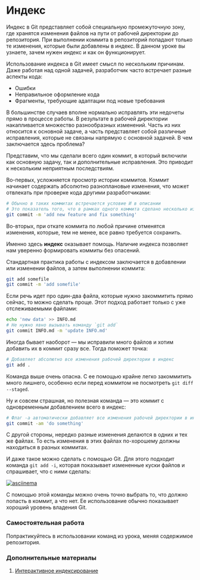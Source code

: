 # Индекс
Индекс в Git представляет собой специальную промежуточную зону, где хранятся изменения файлов на пути от рабочей директории до репозитория. При выполнении коммита в репозиторий попадают только те изменения, которые были добавлены в индекс. В данном уроке вы узнаете, зачем нужен индекс и как он функционирует.

Использование индекса в Git имеет смысл по нескольким причинам. Даже работая над одной задачей, разработчик часто встречает разные аспекты кода:

- Ошибки
- Неправильное оформление кода
- Фрагменты, требующие адаптации под новые требования

В большинстве случаев вполне нормально исправлять эти недочеты прямо в процессе работы. В результате в рабочей директории накапливается множество разнообразных изменений. Часть из них относится к основной задаче, а часть представляет собой различные исправления, которые не связаны напрямую с основной задачей. В чем заключается здесь проблема?

Представим, что мы сделали всего один коммит, в который включили как основную задачу, так и дополнительные исправления. Это приводит к нескольким неприятным последствиям.

Во-первых, усложняется просмотр истории коммитов. Коммит начинает содержать абсолютно разноплановые изменения, что может отвлекать при проверке кода другими разработчиками:
```bash
# Обычно в таких коммитах встречается условие И в описании
# Это показатель того, что в рамках одного коммита сделано несколько изменений
git commit -m 'add new feature and fix something'
```

Во-вторых, при откате коммита по любой причине отменятся изменения, которые, тем не менее, все равно требуется сохранить.

Именно здесь **индекс** оказывает помощь. Наличие индекса позволяет нам уверенно формировать коммиты без опасений.

Стандартная практика работы с индексом заключается в добавлении или изменении файлов, а затем выполнении коммита:

```bash
git add somefile
git commit -m 'add somefile'
```

Если речь идет про один-два файла, которые нужно закоммитить прямо сейчас, то можно сделать проще. Этот подход работает только с уже отслеживаемыми файлами:

```bash
echo 'new data' >> INFO.md
# Не нужно явно вызывать команду `git add`
git commit INFO.md -m 'update INFO.md'
```

Иногда бывает наоборот — мы исправили много файлов и хотим добавить их в коммит сразу все. Тогда поможет точка:

```bash
# Добавляет абсолютно все изменения рабочей директории в индекс
git add .
```

Команда выше очень опасна. С ее помощью крайне легко закоммитить много лишнего, особенно если перед коммитом не посмотреть ```git diff --staged```.

Ну и совсем страшная, но полезная команда — это коммит с одновременным добавлением всего в индекс:

```bash
# Флаг -a автоматически добавляет все изменения рабочей директории в индекс
git commit -am 'do something'
```

С другой стороны, нередко разные изменения делаются в одних и тех же файлах. То есть изменения в этих файлах по-хорошему должны находиться в разных коммитах.

И даже такое можно сделать с помощью Git. Для этого подходит команда ```git add -i```, которая показывает измененные куски файлов и спрашивает, что с ними сделать:

[![asciinema](https://asciinema.org/a/TCGpKR6sojvHhW1bo15MMc6g9.png)](https://asciinema.org/a/TCGpKR6sojvHhW1bo15MMc6g9/iframe?cols=130&rows=25)

С помощью этой команды можно очень точно выбрать то, что должно попасть в коммит, а что нет. Ее использование обычно показывает хороший уровень владения Git.

### Самостоятельная работа

Попрактикуйтесь в использовании команд из урока, меняя содержимое репозитория.

### Дополнительные материалы
1. [Интерактивное индексирование](https://git-scm.com/book/ru/v2/Инструменты-Git-Интерактивное-индексирование)